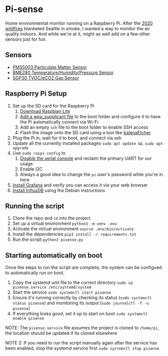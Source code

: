 # Pi-sense
Home environmental monitor running on a Raspberry Pi. After the [2020 wildfires](https://en.wikipedia.org/wiki/2020_Western_United_States_wildfire_season) blanketed Seattle in smoke, I wanted a way to monitor the air quality indoors. And while we're at it, might as well add on a few other sensors just for fun.

## Sensors
- [PMS5003 Particulate Matter Sensor](https://learn.adafruit.com/pm25-air-quality-sensor)
- [BME280 Temperature/Humidity/Pressure Sensor](https://learn.adafruit.com/adafruit-bme280-humidity-barometric-pressure-temperature-sensor-breakout)
- [SGP30 TVOC/eCO2 Gas Sensor](https://learn.adafruit.com/adafruit-sgp30-gas-tvoc-eco2-mox-sensor)

## Raspberry Pi Setup
1. Set up the SD card for the Raspberry Pi
    1. [Download Raspbian Lite](https://www.raspberrypi.org/downloads/raspberry-pi-os/)
    1. [Add a wpa_supplicant file](https://www.raspberrypi.org/documentation/configuration/wireless/headless.md) to the boot folder and configure it to have the Pi automatically connect via Wi-Fi
    1. Add an empty `ssh` file to the boot folder to enable SSH access
    1. Flash the image onto the SD card using a tool like [balenaEtcher](https://www.balena.io/etcher/)
1. Plug the Pi in, wait for it to boot, and connect via ssh
1. Update all the currently installed packages `sudo apt update && sudo apt upgrade`
1. Use `sudo raspi-config` to 
    1. [Disable the serial console](https://www.raspberrypi.org/documentation/configuration/uart.md) and reclaim the primary UART for our usage
    1. Enable I2C
    1. Always a good idea to change the `pi` user's password while you're in here
1. [Install Grafana](https://grafana.com/tutorials/install-grafana-on-raspberry-pi/#3) and verify you can access it via your web browser
1. [Install InfluxDB](https://docs.influxdata.com/influxdb/v1.8/introduction/install/) using the Debian instructions

## Running the script
1. Clone the repo and `cd` into the project
1. Set up a virtual environment `python3 -m venv .env`
1. Activate the virtual environment `source .env/bin/activate`
1. Install the dependencies `pip3 install -r requirements.txt`
1. Run the script `python3 pisense.py`

## Starting automatically on boot
Once the steps to run the script are complete, the system can be configued to automatically run on boot.
1. Copy the systemd unit file to the correct directory `sudo cp pisense.service /etc/systemd/system`
1. Start the service `sudo systemctl start pisense`
1. Ensure it's running correctly by checking its status (`sudo systemctl status pisense`) and monitoring its output (`sudo journalctl -f -u pisense`)
1. If everything looks good, set it up to start on boot `sudo systemctl enable pisense`

NOTE: The `pisense.service` file assumes the project is cloned to `/home/pi`, the location should be updated if its cloned elsewhere

NOTE 2: If you need to run the script manually again after the service has been enabled, stop the systemd service first `sudo systemctl stop pisense`
